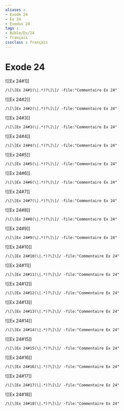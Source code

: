 ```yaml
---
aliases : 
- Exode 24
- Ex 24
- Exodus 24
tags : 
- Bible/Ex/24
- français
cssclass : français
---
```


# Exode 24

![[Ex 24#1]]

```query
/\[\[Ex 24#1(\|.*)?\]\]/ -file:"Commentaire Ex 24"
```

![[Ex 24#2]]

```query
/\[\[Ex 24#2(\|.*)?\]\]/ -file:"Commentaire Ex 24"
```

![[Ex 24#3]]

```query
/\[\[Ex 24#3(\|.*)?\]\]/ -file:"Commentaire Ex 24"
```

![[Ex 24#4]]

```query
/\[\[Ex 24#4(\|.*)?\]\]/ -file:"Commentaire Ex 24"
```

![[Ex 24#5]]

```query
/\[\[Ex 24#5(\|.*)?\]\]/ -file:"Commentaire Ex 24"
```

![[Ex 24#6]]

```query
/\[\[Ex 24#6(\|.*)?\]\]/ -file:"Commentaire Ex 24"
```

![[Ex 24#7]]

```query
/\[\[Ex 24#7(\|.*)?\]\]/ -file:"Commentaire Ex 24"
```

![[Ex 24#8]]

```query
/\[\[Ex 24#8(\|.*)?\]\]/ -file:"Commentaire Ex 24"
```

![[Ex 24#9]]

```query
/\[\[Ex 24#9(\|.*)?\]\]/ -file:"Commentaire Ex 24"
```

![[Ex 24#10]]

```query
/\[\[Ex 24#10(\|.*)?\]\]/ -file:"Commentaire Ex 24"
```

![[Ex 24#11]]

```query
/\[\[Ex 24#11(\|.*)?\]\]/ -file:"Commentaire Ex 24"
```

![[Ex 24#12]]

```query
/\[\[Ex 24#12(\|.*)?\]\]/ -file:"Commentaire Ex 24"
```

![[Ex 24#13]]

```query
/\[\[Ex 24#13(\|.*)?\]\]/ -file:"Commentaire Ex 24"
```

![[Ex 24#14]]

```query
/\[\[Ex 24#14(\|.*)?\]\]/ -file:"Commentaire Ex 24"
```

![[Ex 24#15]]

```query
/\[\[Ex 24#15(\|.*)?\]\]/ -file:"Commentaire Ex 24"
```

![[Ex 24#16]]

```query
/\[\[Ex 24#16(\|.*)?\]\]/ -file:"Commentaire Ex 24"
```

![[Ex 24#17]]

```query
/\[\[Ex 24#17(\|.*)?\]\]/ -file:"Commentaire Ex 24"
```

![[Ex 24#18]]

```query
/\[\[Ex 24#18(\|.*)?\]\]/ -file:"Commentaire Ex 24"
```

